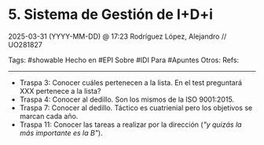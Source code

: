 # 5. Sistema de Gestión de I+D+i
2025-03-31 (YYYY-MM-DD) @ 17:23
Rodríguez López, Alejandro // UO281827

Tags:
	#showable
	Hecho en #EPI
	Sobre #IDI
	Para #Apuntes
	Otros:
	Refs:
 
<hr>

- Traspa 3: Conocer cuáles pertenecen a la lista. En el test preguntará XXX pertenece a la lista?
- Traspa 4: Conocer al dedillo. Son los mismos de la ISO 9001:2015.
- Traspa 7: Conocer al dedillo. Táctico es cuatrienial pero los objetivos se marcan cada año.
- Traspa 11: Conocer las tareas a realizar por la dirección (_"y quizás la más importante es la B"_).